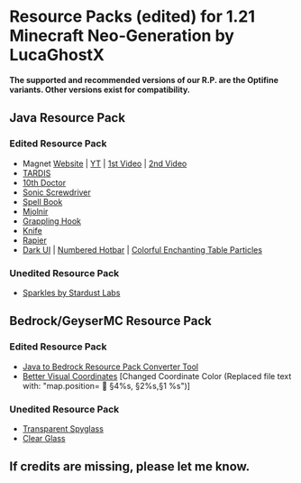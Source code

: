 # **Resource Packs (edited) for 1.21 Minecraft Neo-Generation by LucaGhostX**
**The supported and recommended versions of our R.P. are the Optifine variants. Other versions exist for compatibility.**

## **Java Resource Pack**
### **Edited Resource Pack**
- Magnet [Website](https://bisumto.it/redcraft2/) | [YT](https://www.youtube.com/@BisUmTo) | [1st Video](https://youtu.be/KVIxcL8rNC8?si=j59NFuW1kZ8h4iU1) | [2nd Video](https://youtu.be/KVIxcL8rNC8?si=j59NFuW1kZ8h4iU1)
- [TARDIS](https://sketchfab.com/3d-models/whittaker-tardis-2-a8018893fd03416aa1625898c2fd98c2)
- [10th Doctor](https://www.planetminecraft.com/skin/the-10th-doctor-4617651/)
- [Sonic Screwdriver](https://www.planetminecraft.com/texture-pack/9th-amp-10th-doc-s-sonic-screwdriver/)
- [Spell Book](https://www.planetminecraft.com/texture-pack/spell-books-5456407/)
- [Mjolnir](https://www.planetminecraft.com/texture-pack/torrezx-mjolnir/)
- [Grappling Hook](https://www.curseforge.com/minecraft/texture-packs/grappling-hook-mod-retexture)
- [Knife](https://www.planetminecraft.com/texture-pack/thorfinn-knife-vinland-saga/)
- [Rapier](https://www.planetminecraft.com/texture-pack/vini-s-roleplay-resourcepack/)
- [Dark UI](https://vanillatweaks.net/picker/resource-packs/) | [Numbered Hotbar](https://vanillatweaks.net/picker/resource-packs/) | [Colorful Enchanting Table Particles](https://vanillatweaks.net/picker/resource-packs/)

### **Unedited Resource Pack**
- [Sparkles by Stardust Labs](https://modrinth.com/resourcepack/sparkles?version=1.21)

## **Bedrock/GeyserMC Resource Pack**
### **Edited Resource Pack**
- [Java to Bedrock Resource Pack Converter Tool](https://github.com/Kas-tle/java2bedrock.sh)
- [Better Visual Coordinates](https://www.planetminecraft.com/texture-pack/transparent-pumpkin-and-spyglass-effects/) [Changed Coordinate Color (Replaced file text with: "map.position=  §4%s, §2%s,§1 %s")]
### **Unedited Resource Pack**
- [Transparent Spyglass](https://www.planetminecraft.com/texture-pack/transparent-pumpkin-and-spyglass-effects/)
- [Clear Glass](https://www.planetminecraft.com/texture-pack/clear-glass-texture/)

## **If credits are missing, please let me know.**
